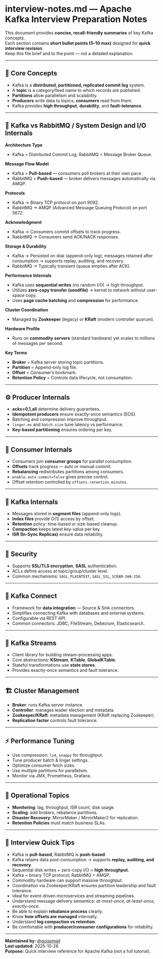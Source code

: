 # interview-notes.md — Apache Kafka Interview Preparation Notes

This document provides **concise, recall-friendly summaries** of key Kafka concepts.  
Each section contains **short bullet points (5–10 max)** designed for **quick interview revision**.  
Keep this file brief and to the point — not a detailed explanation.

---

## 🧩 Core Concepts

- Kafka is a **distributed, partitioned, replicated commit log** system.
- A **topic** is a category/feed name to which records are published.
- **Partitions** allow parallelism and scalability.
- **Producers** write data to topics; **consumers** read from them.
- Kafka provides **high throughput**, **durability**, and **fault-tolerance**.

---

## 📘 Kafka vs RabbitMQ / System Design and I/O Internals

**Architecture Type**
- Kafka = Distributed Commit Log; RabbitMQ = Message Broker Queue.

**Message Flow Model**
- Kafka = **Pull-based** — consumers poll brokers at their own pace.  
- RabbitMQ = **Push-based** — broker delivers messages automatically via AMQP.

**Protocols**
- Kafka → Binary TCP protocol on port 9092.  
- RabbitMQ → AMQP (Advanced Message Queuing Protocol) on port 5672.

**Acknowledgment**
- Kafka → Consumers commit offsets to track progress.  
- RabbitMQ → Consumers send ACK/NACK responses.

**Storage & Durability**
- Kafka → Persisted on disk (append-only log); messages retained after consumption → supports replay, auditing, and recovery.  
- RabbitMQ → Typically transient (queue empties after ACK).

**Performance Internals**
- Kafka uses **sequential writes** (no random I/O) → high throughput.  
- Utilizes **zero-copy transfer (sendfile)** → kernel to network without user-space copy.  
- Uses **page cache batching** and **compression** for performance.  

**Cluster Coordination**
- Managed by **Zookeeper** (legacy) or **KRaft** (modern controller quorum).  

**Hardware Profile**
- Runs on **commodity servers** (standard hardware) yet scales to millions of messages per second.  

**Key Terms**
- **Broker** = Kafka server storing topic partitions.  
- **Partition** = Append-only log file.  
- **Offset** = Consumer’s bookmark.  
- **Retention Policy** = Controls data lifecycle, not consumption.

---

## ⚙️ Producer Internals

- **acks=0,1,all** determine delivery guarantees.
- **Idempotent producers** ensure exactly-once semantics (EOS).
- Batching and compression improve throughput.
- `linger.ms` and `batch.size` tune latency vs performance.
- **Key-based partitioning** ensures ordering per key.

---

## 🧠 Consumer Internals

- Consumers join **consumer groups** for parallel consumption.
- **Offsets** track progress — auto or manual commit.
- **Rebalancing** redistributes partitions among consumers.
- `enable.auto.commit=false` gives precise control.
- Offset retention controlled by `offsets.retention.minutes`.

---

## 🧱 Kafka Internals

- Messages stored in **segment files** (append-only logs).
- **Index files** provide O(1) access by offset.
- **Retention** policy: time-based or size-based cleanup.
- **Compaction** keeps latest key-value per key.
- **ISR (In-Sync Replicas)** ensure data reliability.

---

## 🔐 Security

- Supports **SSL/TLS encryption**, **SASL** authentication.
- ACLs define access at topic/group/cluster level.
- Common mechanisms: `SASL_PLAINTEXT`, `SASL_SSL`, `SCRAM-SHA-256`.

---

## 🧩 Kafka Connect

- Framework for **data integration** — Source & Sink connectors.
- Simplifies connecting Kafka with databases and external systems.
- Configurable via REST API.
- Common connectors: JDBC, FileStream, Debezium, Elasticsearch.

---

## 🧮 Kafka Streams

- Client library for building stream-processing apps.
- Core abstractions: **KStream**, **KTable**, **GlobalKTable**.
- Stateful transformations use **state stores**.
- Provides exactly-once semantics and fault tolerance.

---

## 🏗️ Cluster Management

- **Broker**: runs Kafka server instance.
- **Controller**: manages leader election and metadata.
- **Zookeeper/KRaft**: metadata management (KRaft replacing Zookeeper).
- **Replication factor** controls fault tolerance.

---

## ⚡ Performance Tuning

- Use compression: `lz4`, `snappy` for throughput.
- Tune producer batch & linger settings.
- Optimize consumer fetch sizes.
- Use multiple partitions for parallelism.
- Monitor via JMX, Prometheus, Grafana.

---

## 🧰 Operational Topics

- **Monitoring**: lag, throughput, ISR count, disk usage.
- **Scaling**: add brokers, rebalance partitions.
- **Disaster Recovery**: MirrorMaker / MirrorMaker2 for replication.
- **Retention Policies** must match business SLAs.

---

## 🎯 Interview Quick Tips

- Kafka is **pull-based**, RabbitMQ is **push-based**.  
- Kafka retains data post-consumption → supports **replay, auditing, and recovery**.  
- Sequential disk writes + zero-copy I/O = **high throughput**.  
- Kafka = binary TCP protocol; RabbitMQ = AMQP.  
- Commodity hardware can support massive throughput.  
- Coordination via Zookeeper/KRaft ensures partition leadership and fault tolerance.  
- Ideal for event-driven microservices and streaming pipelines.  
- Understand message delivery semantics: *at-most-once, at-least-once, exactly-once.*  
- Be able to explain **rebalance process** clearly.  
- Know **how offsets are managed** internally.  
- Understand **log compaction vs retention**.  
- Be comfortable with **producer/consumer configurations** for reliability.

---

**Maintained by:** [@goisemail](https://github.com/goisemail)  
**Last updated:** 2025-10-26  
**Purpose:** Quick interview reference for Apache Kafka (not a full tutorial).
